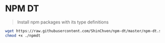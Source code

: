 # NPM DT

> Install npm packages with its type definitions

```bash
wget https://raw.githubusercontent.com/ShinChven/npm-dt/master/npm-dt.sh /usr/local/bin/npm-dt
chmod +x ./npmdt
```
